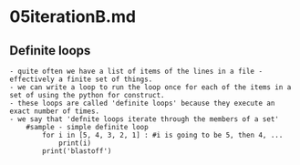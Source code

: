 # 05iterationB.md

## Definite loops

    - quite often we have a list of items of the lines in a file - effectively a finite set of things.
    - we can write a loop to run the loop once for each of the items in a set of using the python for construct. 
    - these loops are called 'definite loops' because they execute an exact number of times.
    - we say that 'defnite loops iterate through the members of a set'
        #sample - simple definite loop
            for i in [5, 4, 3, 2, 1] : #i is going to be 5, then 4, ...
                print(i)
            print('blastoff')

